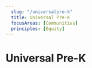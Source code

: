 ```yaml
---
  slug: "/universalpre-k"
  title: Universal Pre-K
  focusAreas: [Communities]
  principles: [Equity]
---
```

# Universal Pre-K